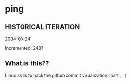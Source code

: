 # ping

## HISTORICAL ITERATION
2004-03-24

Incremented: 2487

## What is this?? 
Linux skills to hack the github commit visualization chart `;-)`
